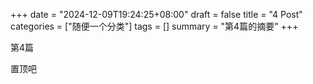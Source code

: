 +++
date = "2024-12-09T19:24:25+08:00"
draft = false
title = "4 Post"
categories = ["随便一个分类"]
tags = []
summary = "第4篇的摘要"
+++

第4篇

置顶吧
